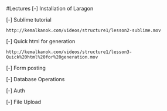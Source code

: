#Lectures
[-] Installation of Laragon

[-] Sublime tutorial
  ```
  http://kemalkanok.com/videos/structure1/lesson2-sublime.mov
  ```
  
[-] Quick html for generation
  ```
  http://kemalkanok.com/videos/structure1/lesson3-Quick%20html%20for%20generation.mov
  ```
[-] Form posting

[-] Database Operations

[-] Auth

[-] File Upload
